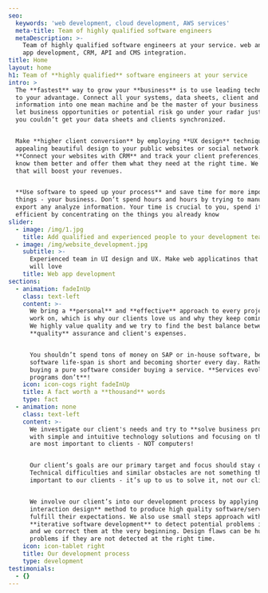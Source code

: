 ```yaml
---
seo:
  keywords: 'web development, cloud development, AWS services'
  meta-title: Team of highly qualified software engineers
  metaDescription: >-
    Team of highly qualified software engineers at your service. web and mobile
    app development, CRM, API and CMS integration.
title: Home
layout: home
h1: Team of **highly qualified** software engineers at your service
intro: >
  The **fastest** way to grow your **business** is to use leading technologies
  to your advantage. Connect all your systems, data sheets, client and business
  information into one mean machine and be the master of your business. Don’t
  let business opportunities or potential risk go under your radar just because
  you couldn’t get your data sheets and clients synchronized.


  Make **higher client conversion** by employing **UX design** techniques and
  appealing beautiful design to your public websites or social network.
  **Connect your websites with CRM** and track your client preferences, get to
  know them better and offer them what they need at the right time. We are sure
  that will boost your revenues.


  **Use software to speed up your process** and save time for more important
  things - your business. Don’t spend hours and hours by trying to manually
  export any analyze information. Your time is crucial to you, spend it more
  efficient by concentrating on the things you already know
slider:
  - image: /img/1.jpg
    title: Add qualified and experienced people to your development team
  - image: /img/website_development.jpg
    subtitle: >-
      Experienced team in UI design and UX. Make web applicatinos that users
      will love
    title: Web app development
sections:
  - animation: fadeInUp
    class: text-left
    content: >-
      We bring a **personal** and **effective** approach to every project we
      work on, which is why our clients love us and why they keep coming back.
      We highly value quality and we try to find the best balance between our
      **quality** assurance and client's expenses. 


      You shouldn’t spend tons of money on SAP or in-house software, because
      software life-span is short and becoming shorter every day. Rather than
      buying a pure software consider buying a service. **Services evolve,
      programs don’t**!
    icon: icon-cogs right fadeInUp
    title: A fact worth a **thousand** words
    type: fact
  - animation: none
    class: text-left
    content: >-
      We investigate our client's needs and try to **solve business problems**
      with simple and intuitive technology solutions and focusing on things that
      are most important to clients - NOT computers!


      Our client’s goals are our primary target and focus should stay on those.
      Technical difficulties and similar obstacles are not something that is
      important to our clients - it’s up to us to solve it, not our clients! 


      We involve our client’s into our development process by applying **UX
      interaction design** method to produce high quality software/service and
      fulfill their expectations. We also use small steps approach with
      **iterative software development** to detect potential problems in design
      and we correct them at the very beginning. Design flaws can be huge
      problems if they are not detected at the right time.
    icon: icon-tablet right
    title: Our development process
    type: development
testimonials:
  - {}
---
```





